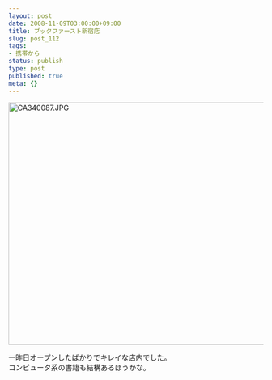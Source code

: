 ```yaml
---
layout: post
date: 2008-11-09T03:00:00+09:00
title: ブックファースト新宿店
slug: post_112
tags:
- 携帯から
status: publish
type: post
published: true
meta: {}
---
```

<div class="moblogkun-entry">
<img src="/images/uploads/20081109_4916d707ab1d6.JPG" width="640" height="480" alt="CA340087.JPG" />
<p>一昨日オープンしたばかりでキレイな店内でした。<br />
コンピュータ系の書籍も結構あるほうかな。<br />
</p>
</div>
